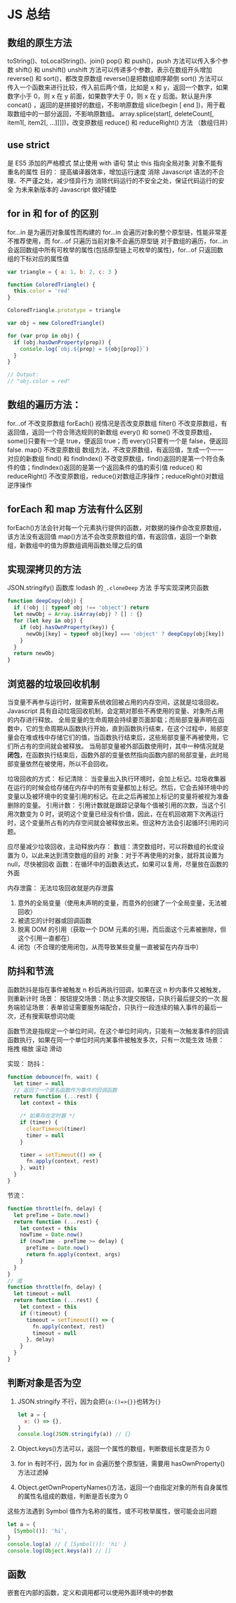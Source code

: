 # JS 总结

## 数组的原生方法

toString()、toLocalString()、join()
pop() 和 push()，push 方法可以传入多个参数
shift() 和 unshift() unshift 方法可以传递多个参数，表示在数组开头增加
reverse() 和 sort()，都改变原数组
reverse()是把数组顺序颠倒
sort() 方法可以传入一个函数来进行比较，传入前后两个值，比如是 x 和 y，返回一个数字，如果数字小于 0，则 x 在 y 前面，如果数字大于 0，则 x 在 y 后面。默认是升序
concat() ，返回的是拼接好的数组，不影响原数组
slice(begin [ end ])，用于截取数组中的一部分返回，不影响原数组。
array.splice(start[, deleteCount[, item1[, item2[, ...]]]])，改变原数组
reduce() 和 reduceRight() 方法 （数组归并）

## use strict

是 ES5 添加的严格模式
禁止使用 with 语句 禁止 this 指向全局对象 对象不能有重名的属性
目的：
提高编译器效率，增加运行速度
消除 Javascript 语法的不合理、不严谨之处，减少怪异行为
消除代码运行的不安全之处，保证代码运行的安全
为未来新版本的 Javascript 做好铺垫

## for in 和 for of 的区别

for...in 是为遍历对象属性而构建的
for...in 会遍历对象的整个原型链，性能非常差不推荐使用，而 for...of 只遍历当前对象不会遍历原型链
对于数组的遍历，for...in 会返回数组中所有可枚举的属性(包括原型链上可枚举的属性)，for...of 只返回数组的下标对应的属性值

```js
var triangle = { a: 1, b: 2, c: 3 }

function ColoredTriangle() {
  this.color = 'red'
}

ColoredTriangle.prototype = triangle

var obj = new ColoredTriangle()

for (var prop in obj) {
  if (obj.hasOwnProperty(prop)) {
    console.log(`obj.${prop} = ${obj[prop]}`)
  }
}

// Output:
// "obj.color = red"
```

## 数组的遍历方法：

for...of 不改变原数组
forEach() 视情况是否改变原数组
filter() 不改变原数组，有返回值，返回一个符合筛选规则的新数组
every() 和 some() 不改变原数组，some()只要有一个是 true，便返回 true；而 every()只要有一个是 false，便返回 false.
map() 不改变原数组 数组方法，不改变原数组，有返回值，生成一个一一对应的新数组
find() 和 findIndex() 不改变原数组，find()返回的是第一个符合条件的值；findIndex()返回的是第一个返回条件的值的索引值
reduce() 和 reduceRight() 不改变原数组，reduce()对数组正序操作；reduceRight()对数组逆序操作

## forEach 和 map 方法有什么区别

forEach()方法会针对每一个元素执行提供的函数，对数据的操作会改变原数组，该方法没有返回值
map()方法不会改变原数组的值，有返回值，返回一个新数组，新数组中的值为原数组调用函数处理之后的值

## 实现深拷贝的方法

JSON.stringify()
函数库 lodash 的`_.cloneDeep` 方法
手写实现深拷贝函数

```js
function deepCopy(obj) {
  if (!obj || typeof obj !== 'object') return
  let newObj = Array.isArray(obj) ? [] : {}
  for (let key in obj) {
    if (obj.hasOwnProperty(key)) {
      newObj[key] = typeof obj[key] === 'object' ? deepCopy(obj[key]) : obj[key]
    }
  }
  return newObj
}
```

## 浏览器的垃圾回收机制

当变量不再参与运行时，就需要系统收回被占用的内存空间，这就是垃圾回收。
Javascript 具有自动垃圾回收机制，会定期对那些不再使用的变量、对象所占用的内存进行释放。
全局变量的生命周期会持续要页面卸载；而局部变量声明在函数中，它的生命周期从函数执行开始，直到函数执行结束，在这个过程中，局部变量会在堆或栈中存储它们的值，当函数执行结束后，这些局部变量不再被使用，它们所占有的空间就会被释放。
当局部变量被外部函数使用时，其中一种情况就是**闭包**，在函数执行结束后，函数外部的变量依然指向函数内部的局部变量，此时局部变量依然在被使用，所以不会回收。

垃圾回收的方式：
标记清除：
当变量出入执行环境时，会加上标记。垃圾收集器在运行的时候会给存储在内存中的所有变量都加上标记。然后，它会去掉环境中的变量以及被环境中的变量引用的标记。在此之后再被加上标记的变量将被视为准备删除的变量。
引用计数：
引用计数就是跟踪记录每个值被引用的次数，当这个引用次数变为 0 时，说明这个变量已经没有价值，因此，在在机回收期下次再运行时，这个变量所占有的内存空间就会被释放出来。但这种方法会引起循环引用的问题。

应尽量减少垃圾回收，主动释放内存：
数组：清空数组时，可以将数组的长度设置为 0，以此来达到清空数组的目的
对象：对于不再使用的对象，就将其设置为 null，尽快被回收
函数：在循环中的函数表达式，如果可以复用，尽量放在函数的外面

内存泄露：
无法垃圾回收就是内存泄露

1. 意外的全局变量（使用未声明的变量，而意外的创建了一个全局变量，无法被回收）
2. 被遗忘的计时器或回调函数
3. 脱离 DOM 的引用（获取一个 DOM 元素的引用，而后面这个元素被删除，但这个引用一直都在）
4. 闭包（不合理的使用闭包，从而导致某些变量一直被留在内存当中）

## 防抖和节流

函数防抖是指在事件被触发 n 秒后再执行回调，如果在这 n 秒内事件又被触发，则重新计时
场景：
按钮提交场景：防⽌多次提交按钮，只执⾏最后提交的⼀次
服务端验证场景：表单验证需要服务端配合，只执⾏⼀段连续的输⼊事件的最后⼀次，还有搜索联想词功能

函数节流是指规定一个单位时间，在这个单位时间内，只能有一次触发事件的回调函数执行，如果在同一个单位时间内某事件被触发多次，只有一次能生效
场景：
拖拽 缩放 滚动 滑动

实现：
防抖：

```js
function debounce(fn, wait) {
  let timer = null
  // 返回了一个匿名函数作为事件的回调函数
  return function (...rest) {
    let context = this

    /* 如果存在定时器 */
    if (timer) {
      clearTimeout(timer)
      timer = null
    }

    timer = setTimeout(() => {
      fn.apply(context, rest)
    }, wait)
  }
}
```

节流：

```js
function throttle(fn, delay) {
  let preTime = Date.now()
  return function (...rest) {
    let context = this
    nowTime = Date.now()
    if (nowTime - preTime >= delay) {
      preTime = Date.now()
      return fn.apply(context, args)
    }
  }
}
// 或
function throttle(fn, delay) {
  let timeout = null
  return function (...rest) {
    let context = this
    if (!timeout) {
      timeout = setTimeout(() => {
        fn.apply(context, rest)
        timeout = null
      }, delay)
    }
  }
}
```

## 判断对象是否为空

1. JSON.stringify 不行，因为会把`{a:()=>{}}`也转为`{}`

   ```js
   let a = {
     x: () => {},
   }
   console.log(JSON.stringify(a)) // {}
   ```

2. Object.keys()方法可以，返回一个属性的数组，判断数组长度是否为 0
3. for in 有时不行，因为 for in 会遍历整个原型链，需要用 hasOwnProperty()方法过滤掉
4. Object.getOwnPropertyNames()方法，返回一个由指定对象的所有自身属性的属性名组成的数组，判断是否长度为 0

这些方法遇到 Symbol 值作为名称的属性，或不可枚举属性，很可能会出问题

```js
let a = {
  [Symbol()]: 'hi',
}
console.log(a) // { [Symbol()]: 'hi' }
console.log(Object.keys(a)) // []
```

## 函数

嵌套在内部的函数，定义和调用都可以使用外面环境中的参数
